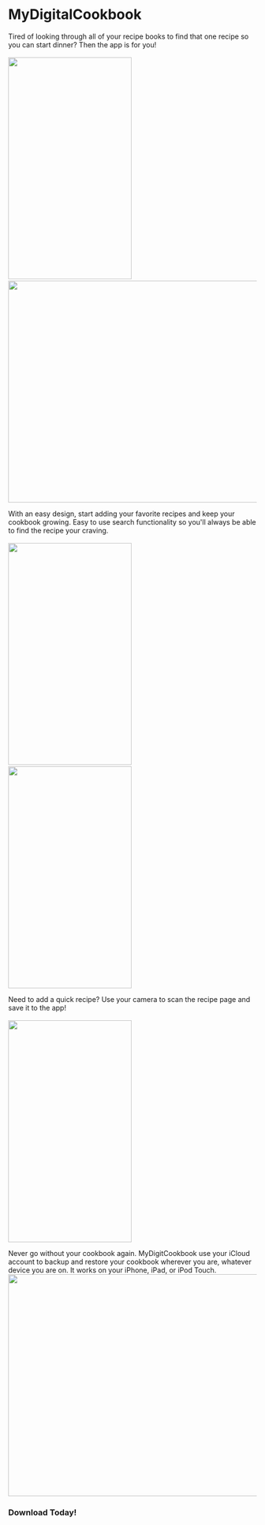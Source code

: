 # MyDigitalCookbook

Tired of looking through all of your recipe books to find that one recipe so you can start dinner? Then the app is for you!
</br></br>
<img src="https://user-images.githubusercontent.com/30535541/110221118-f7568e00-7e8f-11eb-9018-02d0a2112a07.png" width="250" height="450">
&nbsp;
<img src="https://user-images.githubusercontent.com/30535541/110221127-fcb3d880-7e8f-11eb-91de-4e8a24c6544e.png" width="600" height="450">

With an easy design, start adding your favorite recipes and keep your cookbook growing. Easy to use search functionality so you'll always be able to find the recipe your craving. 
</br></br>
<img src="https://user-images.githubusercontent.com/30535541/110221123-fb82ab80-7e8f-11eb-98f4-63b10c06f2b5.png" width="250" height="450">
&nbsp;
<img src="https://user-images.githubusercontent.com/30535541/110221121-fa517e80-7e8f-11eb-8eac-72a9aab3f262.png" width="250" height="450">

Need to add a quick recipe? Use your camera to scan the recipe page and save it to the app!
</br></br>
<img src="https://user-images.githubusercontent.com/30535541/110221125-fc1b4200-7e8f-11eb-8383-496f6ef42b5d.png" width="250" height="450">

Never go without your cookbook again. MyDigitCookbook use your iCloud account to backup and restore your cookbook wherever you are, whatever device you are on. It works on your iPhone, iPad, or iPod Touch.
<img src="https://user-images.githubusercontent.com/30535541/110221128-fd4c6f00-7e8f-11eb-86b7-0fd47ea22c73.png" width="600" height="450">

<h3>Download Today!</h3>
